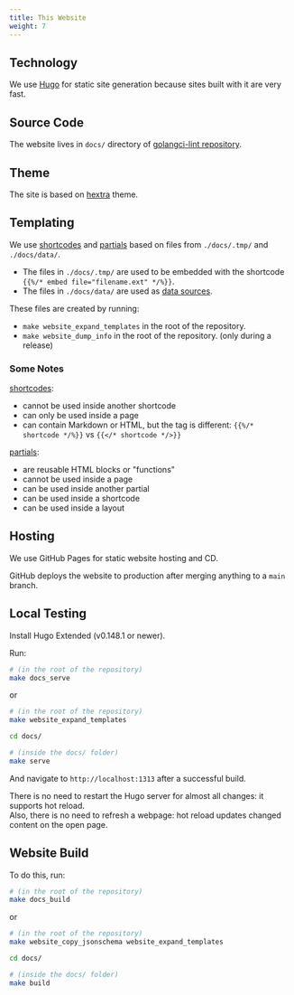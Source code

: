 ```yaml
---
title: This Website
weight: 7
---
```


## Technology

We use [Hugo](https://gohugo.io/) for static site generation because sites built with it are very fast.

## Source Code

The website lives in `docs/` directory of [golangci-lint repository](https://github.com/golangci/golangci-lint).

## Theme

The site is based on [hextra](https://github.com/imfing/hextra) theme.

## Templating

We use [shortcodes](https://gohugo.io/templates/types/#shortcode) and [partials](https://gohugo.io/templates/types/#partial) based on files from `./docs/.tmp/` and `./docs/data/`. 

- The files in `./docs/.tmp/` are used to be embedded with the shortcode `{{%/* embed file="filename.ext" */%}}`.
- The files in `./docs/data/` are used as [data sources](https://gohugo.io/content-management/data-sources/). 

These files are created by running:

- `make website_expand_templates` in the root of the repository.  
- `make website_dump_info` in the root of the repository. (only during a release)

### Some Notes

[shortcodes](https://gohugo.io/templates/types/#shortcode):
- cannot be used inside another shortcode
- can only be used inside a page
- can contain Markdown or HTML, but the tag is different: `{{%/* shortcode */%}}` vs `{{</* shortcode */>}}`

[partials](https://gohugo.io/templates/types/#partial):
- are reusable HTML blocks or "functions"
- cannot be used inside a page
- can be used inside another partial
- can be used inside a shortcode
- can be used inside a layout

## Hosting

We use GitHub Pages for static website hosting and CD.

GitHub deploys the website to production after merging anything to a `main` branch.

## Local Testing

Install Hugo Extended (v0.148.1 or newer).

Run:

```bash
# (in the root of the repository)
make docs_serve
```

or

```bash
# (in the root of the repository)
make website_expand_templates

cd docs/

# (inside the docs/ folder)
make serve
```

And navigate to `http://localhost:1313` after a successful build.

There is no need to restart the Hugo server for almost all changes: it supports hot reload.  
Also, there is no need to refresh a webpage: hot reload updates changed content on the open page.

## Website Build

To do this, run:

```bash
# (in the root of the repository)
make docs_build
```
or

```bash
# (in the root of the repository)
make website_copy_jsonschema website_expand_templates

cd docs/

# (inside the docs/ folder)
make build
```
